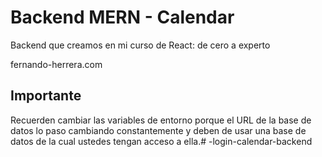 # Backend MERN - Calendar

Backend que creamos en mi curso de React: de cero a experto

fernando-herrera.com

## Importante
Recuerden cambiar las variables de entorno porque el URL de la base de datos lo paso cambiando constantemente y deben de usar una base de datos de la cual ustedes tengan acceso a ella.# -login-calendar-backend
